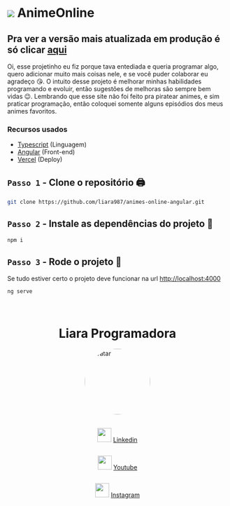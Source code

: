 # <img src="https://animes-online-angular.vercel.app/assets/icons/logo.svg"> AnimeOnline

## Pra ver a versão mais atualizada em produção é só clicar [aqui](https://animes-online-angular.vercel.app/home)
Oi, esse projetinho eu fiz porque tava entediada e queria programar algo, quero adicionar muito mais coisas nele, e se você puder colaborar eu agradeço 😘. O intuito desse projeto é melhorar minhas habilidades programando e evoluir, então sugestões de melhoras são sempre bem vidas 😉. Lembrando que esse site não foi feito pra piratear animes, e sim praticar programação, então coloquei somente alguns episódios dos meus animes favoritos.


### Recursos usados

- [Typescript](https://www.typescriptlang.org/) (Linguagem)
- [Angular](https://angular.io/) (Front-end)
- [Vercel](https://vercel.com/) (Deploy)

## `Passo 1` - Clone o repositório 🖨️

```bash
git clone https://github.com/liara987/animes-online-angular.git
```

## `Passo 2` - Instale as dependências do projeto 💽

```bash
npm i
```

## `Passo 3` - Rode o projeto 👀

Se tudo estiver certo o projeto deve funcionar na url [http://localhost:4000](http://localhost:4000) 

```bash
ng serve
```
<br/>

<div class="about">
<h1>Liara Programadora</h1>

<img class="avatar" src="https://i.imgur.com/xbEfigR.jpg#liara" alt="Avatar">

<br/>

<img class="social" src="https://cdn.iconscout.com/icon/free/png-256/linkedin-208-916919.png"> [Linkedin](https://www.linkedin.com/in/liara-programadora/)

<img class="social" src="https://images.vexels.com/media/users/3/137425/isolated/lists/f2ea1ded4d037633f687ee389a571086-logotipo-do-icone-do-youtube.png"> [Youtube](https://tinyurl.com/liara-programadora)

<img class="social" src="https://images.vexels.com/media/users/3/137198/isolated/lists/07f0d7b69ef071571e4ada2f4d6a053a-icone-do-instagram-colorido.png"> [Instagram](https://www.instagram.com/liaraprogramadora)
</div>

<style>
.avatar{
    border-radius: 50%;
    width: 150px;
}
.about{
    display: flex;
    flex-direction: column;
    align-items: center;
}

.social {
    width: 32px;
}
</style>
